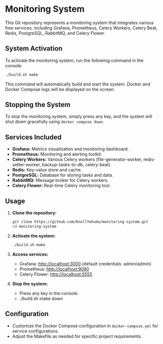# Monitoring System

This Git repository represents a monitoring system that integrates various free services, including Grafana, Prometheus, Celery Workers, Celery Beat, Redis, PostgreSQL, RabbitMQ, and Celery Flower.

## System Activation

To activate the monitoring system, run the following command in the console:

```bash
./build.sh make
```

This command will automatically build and start the system. Docker and Docker Compose logs will be displayed on the screen.

## Stopping the System

To stop the monitoring system, simply press any key, and the system will shut down gracefully using `docker compose down`.

## Services Included

- **Grafana:** Metrics visualization and monitoring dashboard.
- **Prometheus:** Monitoring and alerting toolkit.
- **Celery Workers:** Various Celery workers (file-generator-worker, redis-setter-worker, backup-tasks-to-db, celery-beat).
- **Redis:** Key-value store and cache.
- **PostgreSQL:** Database for storing tasks and data.
- **RabbitMQ:** Message broker for Celery workers.
- **Celery Flower:** Real-time Celery monitoring tool.

## Usage

1. **Clone the repository:**

   ```bash
   git clone https://github.com/KnollYehuda/monitoring-system.git
   cd monitoring-system
   ```

2. **Activate the system:**

   ```bash
   ./build.sh make
   ```

3. **Access services:**

   - Grafana: [http://localhost:3000](http://localhost:3000) (default credentials: admin/admin)
   - Prometheus: [http://localhost:9090](http://localhost:9090)
   - Celery Flower: [http://localhost:5555](http://localhost:5555)

4. **Stop the system:**

   - Press any key in the console.
   - ./build.sh make down

## Configuration

- Customize the Docker Compose configuration in `docker-compose.yml` for service configurations.
- Adjust the Makefile as needed for specific project requirements.
